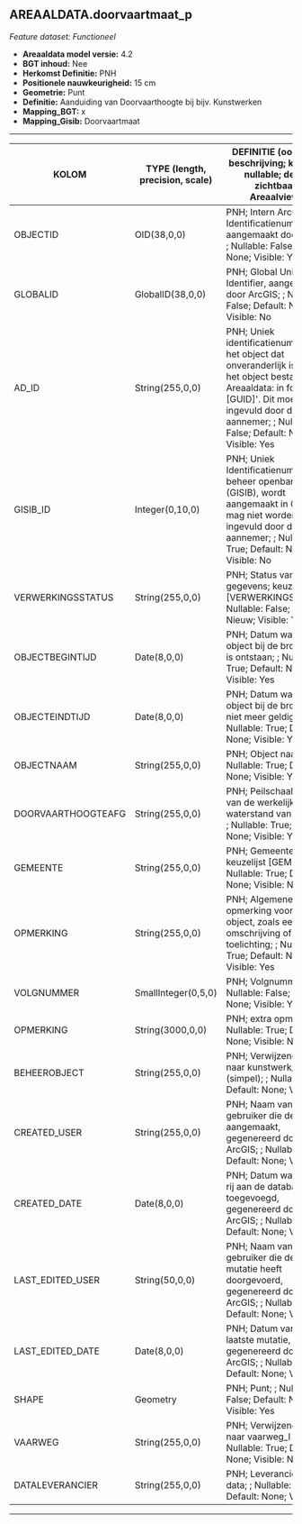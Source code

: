 ## AREAALDATA.doorvaartmaat_p

*Feature dataset: Functioneel*

* __Areaaldata model versie:__ 4.2
* __BGT inhoud:__ Nee
* __Herkomst Definitie:__ PNH
* __Positionele nauwkeurigheid:__ 15 cm
* __Geometrie:__ Punt
* __Definitie:__ Aanduiding van Doorvaarthoogte bij bijv. Kunstwerken
* __Mapping_BGT:__ x
* __Mapping_Gisib:__ Doorvaartmaat

***

|__KOLOM__                             |__TYPE (length, precision, scale)__          	          |__DEFINITIE__ (oorsprong; beschrijving; keuzelijst; nullable; default; zichtbaar in Areaalviewer)|
|------                              |----                  |-----    |
|OBJECTID                            |OID(38,0,0)           |PNH; Intern ArcGIS Identificatienummer, aangemaakt door ArcGIS; ; Nullable: False; Default: None; Visible: Yes|
|GLOBALID                            |GlobalID(38,0,0)      |PNH; Global Unique Identifier,  aangemaakt door ArcGIS; ; Nullable: False; Default: None; Visible: No|
|AD_ID                               |String(255,0,0)       |PNH; Uniek identificatienummer voor het object dat onveranderlijk is zolang het object bestaat in Areaaldata: in format 'AD.[GUID]'. Dit moet worden ingevuld door de aannemer; ; Nullable: False; Default: None; Visible: Yes|
|GISIB_ID                            |Integer(0,10,0)       |PNH; Uniek Identificatienummer beheer openbare ruimte (GISIB), wordt aangemaakt in GISIB en mag niet worden ingevuld door de aannemer; ; Nullable: True; Default: None; Visible: No|
|VERWERKINGSSTATUS                   |String(255,0,0)       |PNH; Status van de gegevens; keuzelijst [VERWERKINGSSTATUS]; Nullable: False; Default: Nieuw; Visible: Yes|
|OBJECTBEGINTIJD                     |Date(8,0,0)           |PNH; Datum waarop het object bij de bronhouder is ontstaan; ; Nullable: True; Default: None; Visible: Yes|
|OBJECTEINDTIJD                      |Date(8,0,0)           |PNH; Datum waarop het object bij de bronhouder niet meer geldig is; ; Nullable: True; Default: None; Visible: Yes|
|OBJECTNAAM                          |String(255,0,0)       |PNH; Object naam; ; Nullable: True; Default: None; Visible: Yes|
|DOORVAARTHOOGTEAFG                  |String(255,0,0)       |PNH; Peilschaal aflezen van de werkelijke waterstand van NAP + 0; ; Nullable: True; Default: None; Visible: Yes|
|GEMEENTE                            |String(255,0,0)       |PNH; Gemeente naam; keuzelijst [GEMEENTE]; Nullable: True; Default: None; Visible: No|
|OPMERKING                           |String(255,0,0)       |PNH; Algemene opmerking voor het object, zoals een omschrijving of toelichting; ; Nullable: True; Default: None; Visible: Yes|
|VOLGNUMMER                          |SmallInteger(0,5,0)   |PNH; Volgnummer; ; Nullable: False; Default: None; Visible: Yes|
|OPMERKING                           |String(3000,0,0)      |PNH; extra opmerking; ; Nullable: True; Default: None; Visible: No|
|BEHEEROBJECT                        |String(255,0,0)       |PNH; Verwijzende sleutel naar kunstwerk_p (simpel); ; Nullable: True; Default: None; Visible: No|
|CREATED_USER                        |String(255,0,0)       |PNH; Naam van gebruiker die de rij heeft aangemaakt, gegenereerd door ArcGIS; ; Nullable: True; Default: None; Visible: No|
|CREATED_DATE                        |Date(8,0,0)           |PNH; Datum waarop de rij aan de database is toegevoegd, gegenereerd door ArcGIS; ; Nullable: True; Default: None; Visible: No|
|LAST_EDITED_USER                    |String(50,0,0)        |PNH; Naam van gebruiker die de laatste mutatie heeft doorgevoerd, gegenereerd door ArcGIS; ; Nullable: True; Default: None; Visible: No|
|LAST_EDITED_DATE                    |Date(8,0,0)           |PNH; Datum van de laatste mutatie, gegenereerd door ArcGIS; ; Nullable: True; Default: None; Visible: No|
|SHAPE                               |Geometry              |PNH; Punt; ; Nullable: False; Default: None; Visible: Yes|
|VAARWEG                             |String(255,0,0)       |PNH; Verwijzende sleutel naar vaarweg_l (simpel); ; Nullable: True; Default: None; Visible: No|
|DATALEVERANCIER                     |String(255,0,0)       |PNH; Leverancier van de data; ; Nullable: True; Default: None; Visible: No|

***



